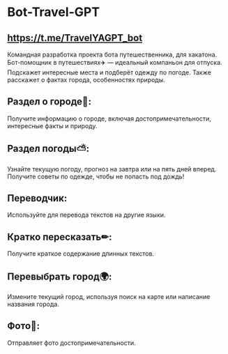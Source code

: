 # Bot-Travel-GPT
## https://t.me/TravelYAGPT_bot
Командная разработка проекта бота путешественника, для хакатона.
Бот-помощник в путешествиях✈️ — идеальный компаньон для отпуска. Подскажет интересные места и подберёт одежду по погоде.
Также расскажет о фактах города, особенностях природы.

## Раздел о городе🌆:
Получите информацию о городе, включая достопримечательности, интересные факты и природу.

## Раздел погоды⛅️:
Узнайте текущую погоду, прогноз на завтра или на пять дней вперед. Получите советы по одежде, чтобы не попасть под дождь!

## Переводчик:
Используйте для перевода текстов на другие языки.

## Кратко пересказать✏:
Получите краткое содержание длинных текстов.

## Перевыбрать город🌍:
Измените текущий город, используя поиск на карте или написание названия города.

## Фото📸:
Отправляет фото достопримечательности.

